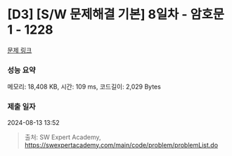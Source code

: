 # [D3] [S/W 문제해결 기본] 8일차 - 암호문1 - 1228 

[문제 링크](https://swexpertacademy.com/main/code/problem/problemDetail.do?contestProbId=AV14w-rKAHACFAYD) 

### 성능 요약

메모리: 18,408 KB, 시간: 109 ms, 코드길이: 2,029 Bytes

### 제출 일자

2024-08-13 13:52



> 출처: SW Expert Academy, https://swexpertacademy.com/main/code/problem/problemList.do